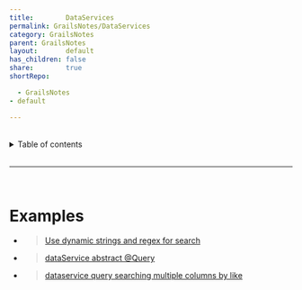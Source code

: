 ```yaml
---
title:        DataServices
permalink: GrailsNotes/DataServices
category: GrailsNotes
parent: GrailsNotes
layout:       default
has_children: false
share:        true
shortRepo:

  - GrailsNotes
- default

---
```


<br/>    

<details markdown="block">    
<summary>    
Table of contents    
</summary>    
{: .text-delta }    
1. TOC    
{:toc}    
</details>    

<br/>    

***    

<br/>    

# Examples

- > [Use dynamic strings and regex for search    ](https://gist.github.com/14paxton/a5382dd3898484bf560dc29e8463409c)

- > [dataService abstract @Query](https://gist.github.com/14paxton/d63234a1eddeabeb0fa88f782a74d738)

- > [dataservice query searching multiple columns by like   ]( https://gist.github.com/14paxton/e72c14086f5d9a6a0c58dc8463b93561)